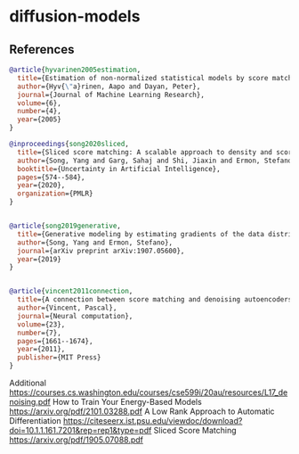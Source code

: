# diffusion-models

## References

```bibtex
@article{hyvarinen2005estimation,
  title={Estimation of non-normalized statistical models by score matching.},
  author={Hyv{\"a}rinen, Aapo and Dayan, Peter},
  journal={Journal of Machine Learning Research},
  volume={6},
  number={4},
  year={2005}
}

@inproceedings{song2020sliced,
  title={Sliced score matching: A scalable approach to density and score estimation},
  author={Song, Yang and Garg, Sahaj and Shi, Jiaxin and Ermon, Stefano},
  booktitle={Uncertainty in Artificial Intelligence},
  pages={574--584},
  year={2020},
  organization={PMLR}
}


@article{song2019generative,
  title={Generative modeling by estimating gradients of the data distribution},
  author={Song, Yang and Ermon, Stefano},
  journal={arXiv preprint arXiv:1907.05600},
  year={2019}
}


@article{vincent2011connection,
  title={A connection between score matching and denoising autoencoders},
  author={Vincent, Pascal},
  journal={Neural computation},
  volume={23},
  number={7},
  pages={1661--1674},
  year={2011},
  publisher={MIT Press}
}

```

Additional
https://courses.cs.washington.edu/courses/cse599i/20au/resources/L17_denoising.pdf
How to Train Your Energy-Based Models
https://arxiv.org/pdf/2101.03288.pdf
A Low Rank Approach to Automatic Differentiation
https://citeseerx.ist.psu.edu/viewdoc/download?doi=10.1.1.161.7201&rep=rep1&type=pdf
Sliced Score Matching
https://arxiv.org/pdf/1905.07088.pdf